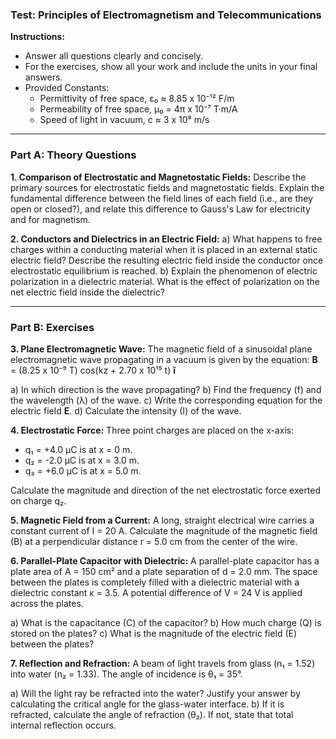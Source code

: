 
### **Test: Principles of Electromagnetism and Telecommunications**

**Instructions:**
*   Answer all questions clearly and concisely.
*   For the exercises, show all your work and include the units in your final answers.
*   Provided Constants:
    *   Permittivity of free space, ε₀ ≈ 8.85 x 10⁻¹² F/m
    *   Permeability of free space, μ₀ = 4π x 10⁻⁷ T·m/A
    *   Speed of light in vacuum, c ≈ 3 x 10⁸ m/s

---

### **Part A: Theory Questions**

**1. Comparison of Electrostatic and Magnetostatic Fields:**
Describe the primary sources for electrostatic fields and magnetostatic fields. Explain the fundamental difference between the field lines of each field (i.e., are they open or closed?), and relate this difference to Gauss's Law for electricity and for magnetism.

**2. Conductors and Dielectrics in an Electric Field:**
a) What happens to free charges within a conducting material when it is placed in an external static electric field? Describe the resulting electric field inside the conductor once electrostatic equilibrium is reached.
b) Explain the phenomenon of electric polarization in a dielectric material. What is the effect of polarization on the net electric field inside the dielectric?

---

### **Part B: Exercises**

**3. Plane Electromagnetic Wave:**
The magnetic field of a sinusoidal plane electromagnetic wave propagating in a vacuum is given by the equation:
**B** = (8.25 x 10⁻⁹ T) cos(kz + 2.70 x 10¹⁵ t) **î**

a) In which direction is the wave propagating?
b) Find the frequency (f) and the wavelength (λ) of the wave.
c) Write the corresponding equation for the electric field **E**.
d) Calculate the intensity (I) of the wave.

**4. Electrostatic Force:**
Three point charges are placed on the x-axis:
*   q₁ = +4.0 μC is at x = 0 m.
*   q₂ = -2.0 μC is at x = 3.0 m.
*   q₃ = +6.0 μC is at x = 5.0 m.

Calculate the magnitude and direction of the net electrostatic force exerted on charge q₂.

**5. Magnetic Field from a Current:**
A long, straight electrical wire carries a constant current of I = 20 A. Calculate the magnitude of the magnetic field (B) at a perpendicular distance r = 5.0 cm from the center of the wire.

**6. Parallel-Plate Capacitor with Dielectric:**
A parallel-plate capacitor has a plate area of A = 150 cm² and a plate separation of d = 2.0 mm. The space between the plates is completely filled with a dielectric material with a dielectric constant κ = 3.5. A potential difference of V = 24 V is applied across the plates.

a) What is the capacitance (C) of the capacitor?
b) How much charge (Q) is stored on the plates?
c) What is the magnitude of the electric field (E) between the plates?

**7. Reflection and Refraction:**
A beam of light travels from glass (n₁ = 1.52) into water (n₂ = 1.33). The angle of incidence is θ₁ = 35°.

a) Will the light ray be refracted into the water? Justify your answer by calculating the critical angle for the glass-water interface.
b) If it is refracted, calculate the angle of refraction (θ₂). If not, state that total internal reflection occurs.